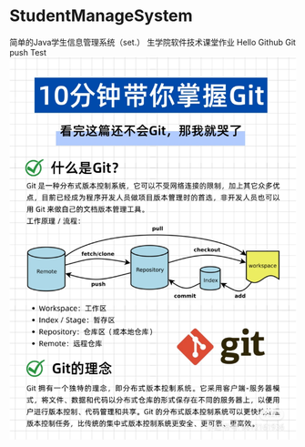 # StudentManageSystem
简单的Java学生信息管理系统（set.）
生学院软件技术课堂作业
Hello Github
Git push Test
<img src="https://github.com/Xuyuanjin/StudentManageSystem/blob/master/Camera_1000g0k02o8j26tajq0005p3o09u43g1agkojj7o.jpg" alt="">
